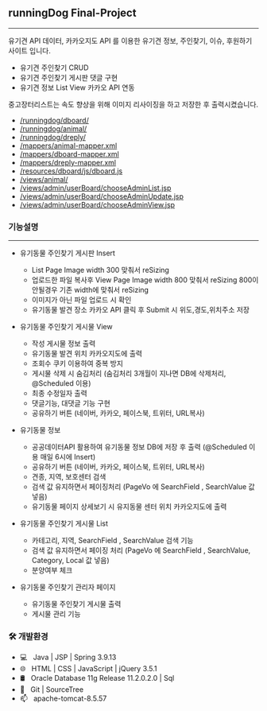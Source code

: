 ## runningDog Final-Project
-----------------------
유기견 API 데이터, 카카오지도 API 를 이용한 유기견 정보, 주인찾기, 이슈, 후원하기 사이트 입니다.

- 유기견 주인찾기 CRUD
- 유기견 주인찾기 게시판 댓글 구현
- 유기견 정보 List View 카카오 API 연동

중고장터리스트는 속도 향상을 위해 이미지 리사이징을 하고 저장한 후 출력시켰습니다.<br>

* [/runningdog/dboard/](https://github.com/HWAJONGLEE/runningdog/tree/master/src/main/java/com/kh/runningdog/dboard)<br>
* [/runningdog/animal/](https://github.com/HWAJONGLEE/runningdog/tree/master/src/main/java/com/kh/runningdog/animal) <br>
* [/runningdog/dreply/](https://github.com/HWAJONGLEE/runningdog/tree/master/src/main/java/com/kh/runningdog/dreply)<br>
* [/mappers/animal-mapper.xml](https://github.com/HWAJONGLEE/runningdog/blob/master/src/main/resources/mappers/animal-mapper.xml)<br>
* [/mappers/dboard-mapper.xml](https://github.com/HWAJONGLEE/runningdog/blob/master/src/main/resources/mappers/dboard-mapper.xml)<br>
* [/mappers/dreply-mapper.xml](https://github.com/HWAJONGLEE/runningdog/blob/master/src/main/resources/mappers/dreply-mapper.xml)<br>
* [/resources/dboard/js/dboard.js](https://github.com/HWAJONGLEE/runningdog/blob/master/src/main/webapp/resources/dboard/js/dboard.js)<br>
* [/views/animal/](https://github.com/HWAJONGLEE/runningdog/tree/master/src/main/webapp/WEB-INF/views/animal)<br>
* [/views/admin/userBoard/chooseAdminList.jsp](https://github.com/HWAJONGLEE/runningdog/blob/master/src/main/webapp/WEB-INF/views/admin/userBoard/chooseAdminList.jsp)<br>
* [/views/admin/userBoard/chooseAdminUpdate.jsp](https://github.com/HWAJONGLEE/runningdog/blob/master/src/main/webapp/WEB-INF/views/admin/userBoard/chooseAdminUpdate.jsp)<br>
* [/views/admin/userBoard/chooseAdminView.jsp](https://github.com/HWAJONGLEE/runningdog/blob/master/src/main/webapp/WEB-INF/views/admin/userBoard/chooseAdminView.jsp)<br>



### 기능설명
--------------------------

+ 유기동물 주인찾기 게시판 Insert
  + List Page Image width 300 맞춰서 reSizing
  + 업로드한 파일 복사후 View Page Image width 800 맞춰서 reSizing 800이 안될경우 기존 width에 맞춰서 reSizing
  + 이미지가 아닌 파일 업로드 시 확인
  + 유기동물 발견 장소 카카오 API 클릭 후 Submit 시 위도,경도,위치주소 저장
  
+ 유기동물 주인찾기 게시물 View
  + 작성 게시물 정보 출력
  + 유기동물 발견 위치 카카오지도에 출력
  + 조회수 쿠키 이용하여 중복 방지
  + 게시물 삭제 시 숨김처리 (숨김처리 3개월이 지나면 DB에 삭제처리, @Scheduled 이용)
  + 최종 수정일자 출력
  + 댓글기능, 대댓글 기능 구현
  + 공유하기 버튼 (네이버, 카카오, 페이스북, 트위터, URL복사)
  
+ 유기동물 정보
  + 공공데이터API 활용하여 유기동물 정보 DB에 저장 후 출력 (@Scheduled 이용 매일 6시에 Insert)
  + 공유하기 버튼 (네이버, 카카오, 페이스북, 트위터, URL복사)
  + 견종, 지역, 보호센터 검색
  + 검색 값 유지하면서 페이징처리 (PageVo 에 SearchField , SearchValue 값 넣음)
  + 유기동물 페이지 상세보기 시 유지동물 센터 위치 카카오지도에 출력
  
+ 유기동물 주인찾기 게시물 List
  + 카테고리, 지역, SearchField , SearchValue 검색 기능
  + 검색 값 유지하면서 페이징 처리 (PageVo 에 SearchField , SearchValue, Category, Local 값 넣음)
  + 분양여부 체크
  
+ 유기동물 주인찾기 관리자 페이지
  + 유기동물 주인찾기 게시물 출력
  + 게시물 관리 기능
  
<h3>🛠 개발환경 </h3>

- 💻 &nbsp; Java | JSP | Spring 3.9.13
- 🌐 &nbsp; HTML | CSS | JavaScript | jQuery 3.5.1
- 🛢 &nbsp; Oracle Database 11g Release 11.2.0.2.0 | Sql
- 🔧 &nbsp; Git | SourceTree
- 📫 &nbsp; apache-tomcat-8.5.57
<br>

